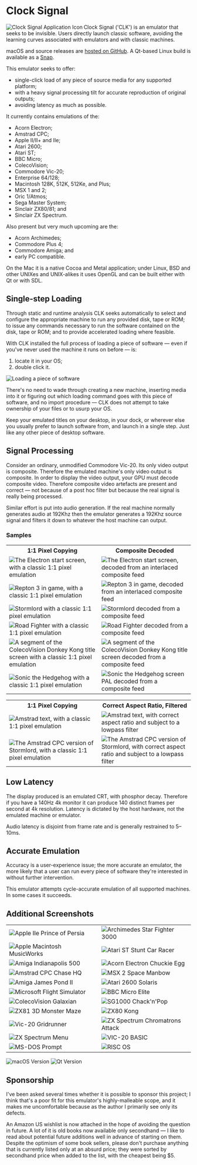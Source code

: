 # Clock Signal

<img align="left" src="READMEImages/Icon.png" alt="Clock Signal Application Icon" /> Clock Signal ('CLK') is an emulator that seeks to be invisible. Users directly launch classic software, avoiding the learning curves associated with emulators and with classic machines.

macOS and source releases are [hosted on GitHub](https://github.com/TomHarte/CLK/releases). A Qt-based Linux build is available as a [Snap](https://snapcraft.io/clock-signal). 

This emulator seeks to offer:

* single-click load of any piece of source media for any supported platform;
* with a heavy signal processing tilt for accurate reproduction of original outputs;
* avoiding latency as much as possible.

It currently contains emulations of the:

* Acorn Electron;
* Amstrad CPC;
* Apple II/II+ and IIe;
* Atari 2600;
* Atari ST;
* BBC Micro;
* ColecoVision;
* Commodore Vic-20;
* Enterprise 64/128;
* Macintosh 128K, 512K, 512Ke, and Plus;
* MSX 1 and 2;
* Oric 1/Atmos;
* Sega Master System;
* Sinclair ZX80/81; and
* Sinclair ZX Spectrum.

Also present but very much upcoming are the:

* Acorn Archimedes;
* Commodore Plus 4;
* Commodore Amiga; and
* early PC compatible.

On the Mac it is a native Cocoa and Metal application; under Linux, BSD and other UNIXes and UNIX-alikes it uses OpenGL and can be built either with Qt or with SDL.

## Single-step Loading

Through static and runtime analysis CLK seeks automatically to select and configure the appropriate machine to run any provided disk, tape or ROM; to issue any commands necessary to run the software contained on the disk, tape or ROM; and to provide accelerated loading where feasible.

With CLK installed the full process of loading a piece of software — even if you've never used the machine it runs on before — is:

1. locate it in your OS;
2. double click it.

![Loading a piece of software](READMEImages/JustDoubleClick.gif)

There's no need to wade through creating a new machine, inserting media into it or figuring out which loading command goes with this piece of software, and no import procedure — CLK does not attempt to take ownership of your files or to usurp your OS.

Keep your emulated titles on your desktop, in your dock, or wherever else you usually prefer to launch software from, and launch in a single step. Just like any other piece of desktop software.

## Signal Processing

Consider an ordinary, unmodified Commodore Vic-20. Its only video output is composite. Therefore the emulated machine's only video output is composite. In order to display the video output, your GPU must decode composite video. Therefore composite video artefacts are present and correct — not because of a post hoc filter but because the real signal is really being processed.

Similar effort is put into audio generation. If the real machine normally generates audio at 192Khz then the emulator generates a 192Khz source signal and filters it down to whatever the host machine can output.

### Samples

<table>
	<tbody>
	<tr>
		<th>1:1 Pixel Copying</th>
		<th>Composite Decoded</th>
	</tr><tr>
		<td width=50%><img alt="The Electron start screen, with a classic 1:1 pixel emulation" src="READMEImages/NaiveElectron.png"></td>
		<td width=50%><img alt="The Electron start screen, decoded from an interlaced composite feed" src="READMEImages/CompositeElectron.png"></td>
	</tr><tr>
		<td width=50%><img alt="Repton 3 in game, with a classic 1:1 pixel emulation" src="READMEImages/NaiveRepton3.png"></td>
		<td width=50%><img alt="Repton 3 in game, decoded from an interlaced composite feed" src="READMEImages/CompositeRepton3.png"></td>
	</tr><tr>
		<td width=50%><img alt="Stormlord with a classic 1:1 pixel emulation" src="READMEImages/NaiveStormlord.png"></td>
		<td width=50%><img alt="Stormlord decoded from a composite feed" src="READMEImages/CompositeStormlord.png"></td>
	</tr><tr>
		<td width=50%><img alt="Road Fighter with a classic 1:1 pixel emulation" src="READMEImages/NaiveRoadFighter.png"></td>
		<td width=50%><img alt="Road Fighter decoded from a composite feed" src="READMEImages/CompositeRoadFighter.png"></td>
	</tr><tr>
		<td width=50%><img alt="A segment of the ColecoVision Donkey Kong title screen with a classic 1:1 pixel emulation" src="READMEImages/NaivePresentsDonkeyKong.png"></td>
		<td width=50%><img alt="A segment of the ColecoVision Donkey Kong title screen decoded from a composite feed" src="READMEImages/CompositePresentsDonkeyKong.png"></td>
	</tr><tr>
		<td width=50%><img alt="Sonic the Hedgehog with a classic 1:1 pixel emulation" src="READMEImages/NaiveSonic.jpeg"></td>
		<td width=50%><img alt="Sonic the Hedgehog screen PAL decoded from a composite feed" src="READMEImages/CompositeSonic.png"></td>
	</tr>
	</tbody>
</table>

<table>
	<tbody>
	<tr>
		<th>1:1 Pixel Copying</th>
		<th>Correct Aspect Ratio, Filtered</th>
	</tr><tr>
		<td width=50%><img alt="Amstrad text, with a classic 1:1 pixel emulation" src="READMEImages/NaiveCPC.png"></td>
		<td width=50%><img alt="Amstrad text, with correct aspect ratio and subject to a lowpass filter" src="READMEImages/FilteredCPC.png"></td>
	</tr><tr>
		<td width=50%><img alt="The Amstrad CPC version of Stormlord, with a classic 1:1 pixel emulation" src="READMEImages/NaiveCPCStormlord.png"></td>
		<td width=50%><img alt="The Amstrad CPC version of Stormlord, with correct aspect ratio and subject to a lowpass filter" src="READMEImages/CPCStormlord.png"></td>
	</tr>
	</tbody>
</table>


## Low Latency

The display produced is an emulated CRT, with phosphor decay. Therefore if you have a 140Hz 4k monitor it can produce 140 distinct frames per second at 4k resolution. Latency is dictated by the host hardware, not the emulated machine or emulator.

Audio latency is disjoint from frame rate and is generally restrained to 5–10ms.

## Accurate Emulation

Accuracy is a user-experience issue; the more accurate an emulator, the more likely that a user can run every piece of software they're interested in without further intervention.

This emulator attempts cycle-accurate emulation of all supported machines. In some cases it succeeds.

## Additional Screenshots
<table>
	<tbody>
	<tr>
		<td width=50%><img alt="Apple IIe Prince of Persia" src="READMEImages/AppleIIPrinceOfPersia.png"></td>
		<td width=50%><img alt="Archimedes Star Fighter 3000" src="READMEImages/StarFighter3000.png"></td>
	</tr><tr>
		<td width=50%><img alt="Apple Macintosh MusicWorks" src="READMEImages/MusicWorks.png"></td>
		<td width=50%><img alt="Atari ST Stunt Car Racer" src="READMEImages/STStuntCarRacer.png"></td>
	</tr><tr>
		<td width=50%><img alt="Amiga Indianapolis 500" src="READMEImages/AmigaIndy500.png"></td>
		<td width=50%><img alt="Acorn Electron Chuckie Egg" src="READMEImages/ElectronChuckieEgg.png"></td>
	</tr><tr>
		<td width=50%><img alt="Amstrad CPC Chase HQ" src="READMEImages/CPCChaseHQ.png"></td>
		<td width=50%><img alt="MSX 2 Space Manbow" src="READMEImages/MSX2SpaceManbow.png"></td>
	</tr><tr>
		<td width=50%><img alt="Amiga James Pond II" src="READMEImages/AmigaJamesPondII.png"></td>
		<td width=50%><img alt="Atari 2600 Solaris" src="READMEImages/Atari2600Solaris.png"></td>
	</tr><tr>
		<td width=50%><img alt="Microsoft Flight Simulator" src="READMEImages/PCFlightSimulator.png"></td>
		<td width=50%><img alt="BBC Micro Elite" src="READMEImages/BBCElite.png"></td>
	</tr><tr>
		<td width=50%><img alt="ColecoVision Galaxian" src="READMEImages/ColecoVisionGalaxian.png"></td>
		<td width=50%><img alt="SG1000 Chack'n'Pop" src="READMEImages/SGChackNPop.png"></td>
	</tr><tr>
		<td width=50%><img alt="ZX81 3D Monster Maze" src="READMEImages/ZX81MonsterMaze.png"></td>
		<td width=50%><img alt="ZX80 Kong" src="READMEImages/ZX80Kong.png"></td>
	</tr><tr>
		<td width=50%><img alt="Vic-20 Gridrunner" src="READMEImages/Vic20Gridrunner.png"></td>
		<td width=50%><img alt="ZX Spectrum Chromatrons Attack" src="READMEImages/ZXSpectrumChromatronsAttack.png"></td>
	</tr><tr>
		<td width=50%><img alt="ZX Spectrum Menu" src="READMEImages/ZXSpectrumMenu.png"></td>
		<td width=50%><img alt="VIC-20 BASIC" src="READMEImages/Vic20BASIC.png"></td>
	</tr><tr>
		<td width=50%><img alt="MS-DOS Prompt" src="READMEImages/MSDOSPrompt.png"></td>
		<td width=50%><img alt="RISC OS" src="READMEImages/RISCOS.png"></td>
	</tr>
	</tbody>
</table>


![macOS Version](READMEImages/MultipleSystems.png)
![Qt Version](READMEImages/MultipleSystems-Ubuntu.png)

## Sponsorship

I've been asked several times whether it is possible to sponsor this project; I think that's a poor fit for this emulator's highly-malleable scope, and it makes me uncomfortable because as the author I primarily see only its defects.

An Amazon US wishlist is now attached in the hope of avoiding the question in future. A lot of it is old books now available only secondhand — I like to read about potential future additions well in advance of starting on them. Despite the optimism of some book sellers, please don't purchase anything that is currently listed only at an absurd price; they were sorted by secondhand price when added to the list, with the cheapest being $5.
